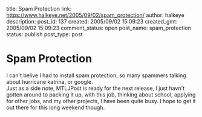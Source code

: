 title: Spam Protection
link: https://www.halkeye.net/2005/09/02/spam_protection/
author: halkeye
description: 
post_id: 137
created: 2005/09/02 15:09:23
created_gmt: 2005/09/02 15:09:23
comment_status: open
post_name: spam_protection
status: publish
post_type: post

# Spam Protection

I can't belive I had to install spam protection, so many spammers talking about hurricane katrina, or google.   
Just as a side note, MTLJPost is ready for the next release, I just havn't gotten around to packing it up, with this job, thinking about school, applying for other jobs, and my other projects, I have been quite busy. I hope to get it out there for this long weekend though.
